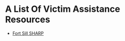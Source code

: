 <h1>A List Of Victim Assistance Resources</h1>

<ul>
  <li><a href="https://sill-www.army.mil/sharp/">Fort Sill SHARP</a></li>
</ul>
